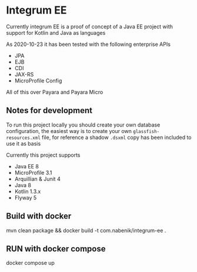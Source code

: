 # Integrum EE

Currently integrum EE is a proof of concept of a Java EE project with support for Kotlin and Java as languages

As 2020-10-23 it has been tested with the following enterprise APIs

- JPA
- EJB
- CDI
- JAX-RS
- MicroProfile Config

All of this over Payara and Payara Micro

## Notes for development
To run this project locally you should create your own database configuration, the easiest way is to create your own `glassfish-resources.xml` file, for reference a shadow `.dsxml` copy has been included to use it as basis

Currently this project supports

- Java EE 8
- MicroProfile 3.1
- Arquillian & Junit 4
- Java 8
- Kotlin 1.3.x
- Flyway 5 

## Build with docker
mvn clean package && docker build -t com.nabenik/integrum-ee .

## RUN with docker compose

docker compose up 
